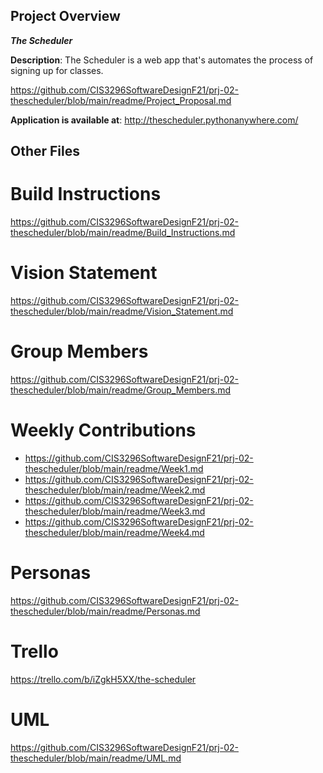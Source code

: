 ## Project Overview ##

_**The Scheduler**_

**Description**: The Scheduler is a web app that's automates the process of signing up for classes.

https://github.com/CIS3296SoftwareDesignF21/prj-02-thescheduler/blob/main/readme/Project_Proposal.md

**Application is available at**: http://thescheduler.pythonanywhere.com/


## Other Files ##

# Build Instructions #

https://github.com/CIS3296SoftwareDesignF21/prj-02-thescheduler/blob/main/readme/Build_Instructions.md

# Vision Statement #

https://github.com/CIS3296SoftwareDesignF21/prj-02-thescheduler/blob/main/readme/Vision_Statement.md

# Group Members #

https://github.com/CIS3296SoftwareDesignF21/prj-02-thescheduler/blob/main/readme/Group_Members.md

# Weekly Contributions #

 - https://github.com/CIS3296SoftwareDesignF21/prj-02-thescheduler/blob/main/readme/Week1.md
 - https://github.com/CIS3296SoftwareDesignF21/prj-02-thescheduler/blob/main/readme/Week2.md
 - https://github.com/CIS3296SoftwareDesignF21/prj-02-thescheduler/blob/main/readme/Week3.md
 - https://github.com/CIS3296SoftwareDesignF21/prj-02-thescheduler/blob/main/readme/Week4.md

# Personas #

https://github.com/CIS3296SoftwareDesignF21/prj-02-thescheduler/blob/main/readme/Personas.md

# Trello #
https://trello.com/b/iZgkH5XX/the-scheduler

# UML #
https://github.com/CIS3296SoftwareDesignF21/prj-02-thescheduler/blob/main/readme/UML.md


